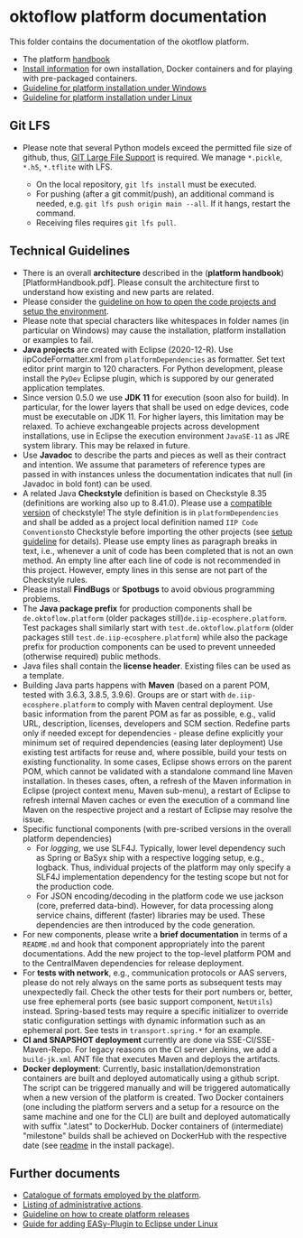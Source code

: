 # oktoflow platform documentation

This folder contains the documentation of the okotflow platform.

* The platform [handbook](platform/documentation/PlatformHandbook.pdf)
* [Install information](../documentation/INSTALL.md) for own installation, Docker containers and for playing with pre-packaged containers.
* [Guideline for platform installation under Windows](../documentation/Platform_Installation_Guide_for_Windows.pdf)
* [Guideline for platform installation under Linux](../documentation/Platform_Installation_Guide_for_Linux.pdf)

## Git LFS

* Please note that several Python models exceed the permitted file size of github, thus, [GIT Large File Support](https://git-lfs.com/) is required. We manage ``*.pickle``, ``*.h5``, ``*.tflite`` with LFS. 

  * On the local repository, ``git lfs install`` must be executed. 
  * For pushing (after a git commit/push), an additional command is needed, e.g. ``git lfs push origin main --all``. If it hangs, restart the command. 
  * Receiving files requires ``git lfs pull``.

## Technical Guidelines
* There is an overall **architecture** described in the (**platform handbook**)[PlatformHandbook.pdf]. Please consult the architecture first to understand how existing and new parts are related.
* Please consider the [guideline on how to open the code projects and setup the environment](../documentation/Guideline.pdf?raw=true).
* Please note that special characters like whitespaces in folder names (in particular on Windows) may cause the installation, platform installation or examples to fail.  
* **Java projects** are created with Eclipse (2020-12-R). Use iipCodeFormatter.xml from ``platformDependencies`` as formatter. Set text editor print margin to 120 characters. For Python development, please install the `PyDev` Eclipse plugin, which is suppored by our generated application templates.
* Since version 0.5.0 we use **JDK 11** for execution (soon also for build). In particular, for the lower layers that shall be used on edge devices, code must be executable on JDK 11. For higher layers, this limitation may be relaxed. To achieve exchangeable projects across development installations, use in Eclipse the execution environment ``JavaSE-11`` as JRE system library. This may be relaxed in future. 
* Use **Javadoc** to describe the parts and pieces as well as their contract and intention. We assume that parameters of reference types are passed in with instances unless the documentation indicates that null (in Javadoc in bold font) can be used.
* A related Java **Checkstyle** definition is based on Checkstyle 8.35 (definitions are working also up to 8.41.0). Please use a [compatible version](https://stackoverflow.com/questions/68208024/how-to-downgrade-checkstyle-to-8-40-or-8-41-in-eclipse) of checkstyle! The style definition is in ``platformDependencies`` and shall be added as a project local definition named ``IIP Code Conventions``to Checkstyle before importing the other projects (see [setup guideline](../documentation/Guideline.pdf?raw=true) for details). Please use empty lines as paragraph breaks in text, i.e., whenever a unit of code has been completed that is not an own method. An empty line after each line of code is not recommended in this project. However, empty lines in this sense are not part of the Checkstyle rules.
* Please install **FindBugs** or **Spotbugs** to avoid obvious programming problems.
* The **Java package prefix** for production components shall be ``de.oktoflow.platform`` (older packages still)``de.iip-ecosphere.platform``. Test packages shall similarly start with ``test.de.oktoflow.platform`` (older packages still ``test.de.iip-ecosphere.platform``) while also the package prefix for production components can be used to prevent unneeded (otherwise required) public methods.
* Java files shall contain the **license header**. Existing files can be used as a template.
* Building Java parts happens with **Maven** (based on a parent POM, tested with 3.6.3, 3.8.5, 3.9.6). Groups are or start with ``de.iip-ecosphere.platform`` to comply with Maven central deployment. Use basic information from the parent POM as far as possible, e.g., valid URL, description, licenses, developers and SCM section. Redefine parts only if 
  needed except for dependencies - please define explicitly your minimum set of required dependencies (easing later deployment) Use existing test artifacts for reuse and, where possible, build your tests on existing functionality. In some cases, Eclipse shows errors on the parent POM, which cannot be validated with a standalone command line Maven installation. In theses cases, often, a refresh of the Maven information in Eclipse (project context menu, Maven sub-menu), a restart of Eclipse to refresh internal Maven caches or even the execution of a command line Maven on the respective project and a restart of Eclipse may resolve the issue.
* Specific functional components (with pre-scribed versions in the overall platform dependencies)
  * For *logging*, we use SLF4J. Typically, lower level dependency such as Spring or BaSyx ship with a respective logging setup, e.g., logback. Thus, individual projects of the platform may only specify a SLF4J implementation dependency for the testing scope but not for the production code.
  * For JSON encoding/decoding in the platform code we use jackson (core, preferred data-bind). However, for data processing along service chains, different (faster) libraries may be used. These dependencies are then introduced by the code generation.
* For new components, please write a **brief documentation** in terms of a ``README.md`` and hook that component appropriately into the parent documentations. Add the new project to the top-level platform POM and to the CentralMaven dependencies for release deployment.
* For **tests with network**, e.g., communication protocols or AAS servers, please do not rely always on the same ports as subsequent tests may unexpectedly fail. Check the other tests for their port numbers or, better, use free ephemeral ports (see basic support component, ``NetUtils``) instead. Spring-based tests may require a specific initializer to override static configuration settings with dynamic information such as an ephemeral port. See tests in ``transport.spring.*`` for an example.
* **CI and SNAPSHOT deployment** currently are done via SSE-CI/SSE-Maven-Repo. For legacy reasons on the CI server Jenkins, we add a ``build-jk.xml`` ANT file that executes Maven and deploys the artifacts.
* **Docker deployment**: Currently, basic installation/demonstration containers are built and deployed automatically using a github script. The script can be triggered manually and will be triggered automatically when a new version of the platform is created. Two Docker containers (one including the platform servers and a setup for a resource on the same machine and one for the CLI) are built and deployed automatically with suffix ".latest" to DockerHub. Docker containers of (intermediate) "milestone" builds shall be achieved on DockerHub with the respective date (see [readme](https://github.com/iip-ecosphere/platform/blob/main/platform/tools/Install/container/readme.txt) in the install package).

## Further documents 
* [Catalogue of formats employed by the platform](../documentation/FORMATS.md).
* [Listing of administrative actions](../documentation/ACTIONS.md).
* [Guideline on how to create platform releases](../documentation/RELEASE.md)
* [Guide for adding EASy-Plugin to Eclipse under Linux](../documentation/Guide_Adding_Eclipse-EASy-Plugin_on_Linux.pdf)
